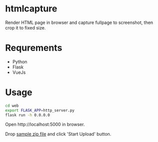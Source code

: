 # htmlcapture

Render HTML page in browser and capture fullpage to screenshot, then crop it to fixed size.

# Requrements

* Python
* Flask
* VueJs

# Usage

```sh
cd web
export FLASK_APP=http_server.py
flask run -h 0.0.0.0
```

Open http://localhost:5000 in browser.

Drop [sample zip file](docs/sample_input.zip) and click 'Start Upload' button.

